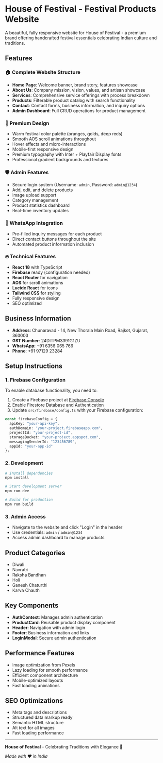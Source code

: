 # House of Festival - Festival Products Website

A beautiful, fully responsive website for House of Festival - a premium brand offering handcrafted festival essentials celebrating Indian culture and traditions.

## Features

### 🏠 **Complete Website Structure**
- **Home Page**: Welcome banner, brand story, features showcase
- **About Us**: Company mission, vision, values, and artisan showcase  
- **Services**: Comprehensive service offerings with process breakdown
- **Products**: Filterable product catalog with search functionality
- **Contact**: Contact forms, business information, and inquiry options
- **Admin Dashboard**: Full CRUD operations for product management

### 🎨 **Premium Design**
- Warm festival color palette (oranges, golds, deep reds)
- Smooth AOS scroll animations throughout
- Hover effects and micro-interactions
- Mobile-first responsive design
- Premium typography with Inter + Playfair Display fonts
- Professional gradient backgrounds and textures

### 🛡️ **Admin Features**
- Secure login system (Username: `admin`, Password: `admin@1234`)
- Add, edit, and delete products
- Image upload support
- Category management
- Product statistics dashboard
- Real-time inventory updates

### 📱 **WhatsApp Integration**
- Pre-filled inquiry messages for each product
- Direct contact buttons throughout the site
- Automated product information inclusion

### 🔥 **Technical Features**
- **React 18** with TypeScript
- **Firebase** ready (configuration needed)
- **React Router** for navigation
- **AOS** for scroll animations  
- **Lucide React** for icons
- **Tailwind CSS** for styling
- Fully responsive design
- SEO optimized

## Business Information

- **Address**: Chunaravad - 14, New Thorala Main Road, Rajkot, Gujarat, 360003
- **GST Number**: 24DITPM3391G1ZU  
- **WhatsApp**: +91 6356 065 766
- **Phone**: +91 97129 23284

## Setup Instructions

### 1. Firebase Configuration
To enable database functionality, you need to:

1. Create a Firebase project at [Firebase Console](https://console.firebase.google.com)
2. Enable Firestore Database and Authentication
3. Update `src/firebase/config.ts` with your Firebase configuration:

```typescript
const firebaseConfig = {
  apiKey: "your-api-key",
  authDomain: "your-project.firebaseapp.com", 
  projectId: "your-project-id",
  storageBucket: "your-project.appspot.com",
  messagingSenderId: "123456789",
  appId: "your-app-id"
};
```

### 2. Development

```bash
# Install dependencies
npm install

# Start development server  
npm run dev

# Build for production
npm run build
```

### 3. Admin Access
- Navigate to the website and click "Login" in the header
- Use credentials: `admin` / `admin@1234`
- Access admin dashboard to manage products

## Product Categories

- Diwali
- Navratri  
- Raksha Bandhan
- Holi
- Ganesh Chaturthi
- Karva Chauth

## Key Components

- **AuthContext**: Manages admin authentication
- **ProductCard**: Reusable product display component
- **Header**: Navigation with admin login
- **Footer**: Business information and links
- **LoginModal**: Secure admin authentication

## Performance Features

- Image optimization from Pexels
- Lazy loading for smooth performance
- Efficient component architecture
- Mobile-optimized layouts
- Fast loading animations

## SEO Optimizations

- Meta tags and descriptions
- Structured data markup ready
- Semantic HTML structure  
- Alt text for all images
- Fast loading performance

---

**House of Festival** - Celebrating Traditions with Elegance 🎉

*Made with ❤️ in India*